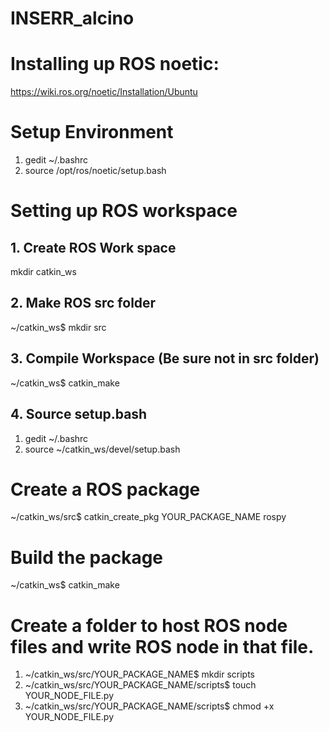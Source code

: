 # INSERR_alcino

# Installing up ROS noetic:
https://wiki.ros.org/noetic/Installation/Ubuntu

# Setup Environment
1) gedit ~/.bashrc
2) source /opt/ros/noetic/setup.bash

# Setting up ROS workspace

## 1. Create ROS Work space
mkdir catkin_ws

## 2. Make ROS src folder
~/catkin_ws$ mkdir src

## 3. Compile Workspace (Be sure not in src folder)
~/catkin_ws$ catkin_make

## 4. Source setup.bash
1) gedit ~/.bashrc
2) source ~/catkin_ws/devel/setup.bash

# Create a ROS package
~/catkin_ws/src$ catkin_create_pkg YOUR_PACKAGE_NAME rospy

# Build the package
~/catkin_ws$ catkin_make

# Create a folder to host ROS node files and write ROS node in that file.
1) ~/catkin_ws/src/YOUR_PACKAGE_NAME$ mkdir scripts
2) ~/catkin_ws/src/YOUR_PACKAGE_NAME/scripts$ touch YOUR_NODE_FILE.py
3) ~/catkin_ws/src/YOUR_PACKAGE_NAME/scripts$ chmod +x YOUR_NODE_FILE.py
